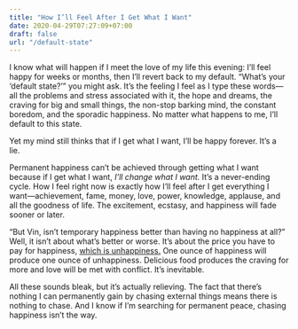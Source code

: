 ```yaml
---
title: "How I’ll Feel After I Get What I Want"
date: 2020-04-29T07:27:09+07:00
draft: false
url: "/default-state"
---
```


I know what will happen if I meet the love of my life this evening: I’ll feel happy for weeks or months, then I’ll revert back to my default. “What’s your ‘default state?’” you might ask. It’s the feeling I feel as I type these words—all the problems and stress associated with it, the hope and dreams, the craving for big and small things, the non-stop barking mind, the constant boredom, and the sporadic happiness. No matter what happens to me, I’ll default to this state.

Yet my mind still thinks that if I get what I want, I’ll be happy forever. It’s a lie.

Permanent happiness can’t be achieved through getting what I want because if I get what I want, _I’ll change what I want._ It’s a never-ending cycle. How I feel right now is exactly how I’ll feel after I get everything I want—achievement, fame, money, love, power, knowledge, applause, and all the goodness of life. The excitement, ecstasy, and happiness will fade sooner or later.

“But Vin, isn’t temporary happiness better than having no happiness at all?” Well, it isn’t about what’s better or worse. It’s about the price you have to pay for happiness, [which is unhappiness.](/price-pleasure) One ounce of happiness will produce one ounce of unhappiness. Delicious food produces the craving for more and love will be met with conflict. It’s inevitable.

All these sounds bleak, but it’s actually relieving. The fact that there’s nothing I can permanently gain by chasing external things means there is nothing to chase. And I know if I’m searching for permanent peace, chasing happiness isn’t the way.